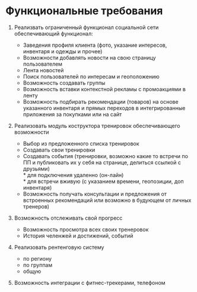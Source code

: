 # Функциональные требования


1. Реализвать ограниченный функционал социальной сети обеспечивающий функционал: </br>
	- Заведения профиля клиента (фото, указание интересов, инвентаря и одежды и  прочее)
	- Возможности добавлять новости на свою страницу пользователем
	- Лента новостей
	- Поиск пользователей по интересам и геоположению
	- Возможность создавать группы</br>
	- Возможность вставки контекстной рекламы с промоакциями в ленту
	- Возможность подбирать рекомендации (товаров) на основе указанного инвентаря и прямых переходов в интегрированные приложения за покупками или на сайт
2. Реализовать модуль коструктора тренировок обеспечивающего возможности </br>

	- Выбор из предложенного списка тренировок
	- Создавать свои тренировки
	- Создавать события (тренировки, возможно какие то встречи по ПП и публиковать их у себя на странице, делиться ссылкой с друзьями) </br>
			* для подключения удаленно (он-лайн) </br>
			* для встречи вживую (с указанием времени, геопозиции, доп инвентаря)
	- Возможность получать консультации и предложения от встроенных рекомендаций или возможно в будующем от личных тренеров)

3. Возможность отслеживать свой прогресс

	* Возможность просмотра всех своих тренеровок
	* История челенжей и достижений, событий

4. Реализовать рентенговую систему

	- по региону
	- по группам
	- общую
	
5. Возможность интеграции с фитнес-трекерами, телефоном
